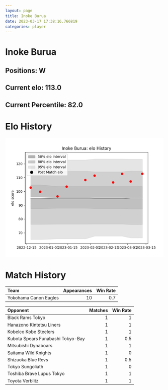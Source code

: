```yaml
---  
layout: page  
title: Inoke Burua  
date: 2023-03-17 17:38:16.766819  
categories: player  
---
```

# Inoke Burua

## Positions: W

## Current elo: 113.0

## Current Percentile: 82.0

# Elo History


![elo history](history_InokeBurua.png)
# Match History


| Team                  |   Appearances |   Win Rate |
|:----------------------|--------------:|-----------:|
| Yokohama Canon Eagles |            10 |        0.7 |

| Opponent                          |   Matches |   Win Rate |
|:----------------------------------|----------:|-----------:|
| Black Rams Tokyo                  |         1 |        1   |
| Hanazono Kintetsu Liners          |         1 |        1   |
| Kobelco Kobe Steelers             |         1 |        1   |
| Kubota Spears Funabashi Tokyo-Bay |         1 |        0.5 |
| Mitsubishi Dynaboars              |         1 |        1   |
| Saitama Wild Knights              |         1 |        0   |
| Shizuoka Blue Revs                |         1 |        0.5 |
| Tokyo Sungoliath                  |         1 |        0   |
| Toshiba Brave Lupus Tokyo         |         1 |        1   |
| Toyota Verblitz                   |         1 |        1   |